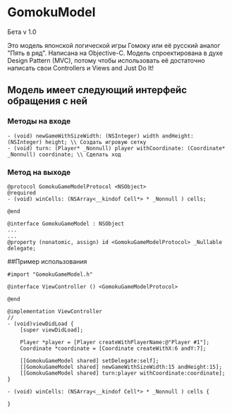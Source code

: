 # GomokuModel
Бета v 1.0

Это модель японской логической игры Гомоку или её русский аналог "Пять в ряд". Написана на Objective-C. Модель спроектирована в духе Design Pattern (MVC), потому чтобы использовать её достаточно написать свои Controllers и Views and Just Do It!

## Модель имеет следующий интерфейс обращения с ней
### Методы на входе
```
- (void) newGameWithSizeWidth: (NSInteger) width andHeight: (NSInteger) height; \\ Создать игровую сетку
- (void) turn: (Player* _Nonnull) player withCoordinate: (Coordinate* _Nonnull) coordinate; \\ Сделать ход
```
### Метод на выходе
```
@protocol GomokuGameModelProtocol <NSObject>
@required
- (void) winCells: (NSArray<__kindof Cell*> * _Nonnull ) cells;

@end

@interface GomokuGameModel : NSObject
...
...
@property (nonatomic, assign) id <GomokuGameModelProtocol> _Nullable delegate;
```
##Пример использования
```
#import "GomokuGameModel.h"

@interface ViewController () <GomokuGameModelProtocol>

@end

@implementation ViewController
//
- (void)viewDidLoad {
    [super viewDidLoad];
    
    Player *player = [Player createWithPlayerName:@"Player #1"];
    Coordinate *coordinate = [Coordinate createWithX:6 andY:7];
    
    [[GomokuGameModel shared] setDelegate:self];
    [[GomokuGameModel shared] newGameWithSizeWidth:15 andHeight:15];
    [[GomokuGameModel shared] turn:player withCoordinate:coordinate];
}

- (void) winCells: (NSArray<__kindof Cell*> * _Nonnull ) cells {
    
}

```
